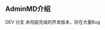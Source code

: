 <!--
 * @Author: ouyangyanhuo ouyangyanhuo@vip.qq.com
 * @Date: 2022-05-22 15:06:27
 * @LastEditors: ouyangyanhuo ouyangyanhuo@vip.qq.com
 * @LastEditTime: 2022-05-22 16:27:59
 * @FilePath: \AdminMD\README.md
 * @Description: 这是默认设置,请设置`customMade`, 打开koroFileHeader查看配置 进行设置: https://github.com/OBKoro1/koro1FileHeader/wiki/%E9%85%8D%E7%BD%AE
-->
## AdminMD介绍

DEV 分支 未彻底完成的开发版本，存在大量Bug